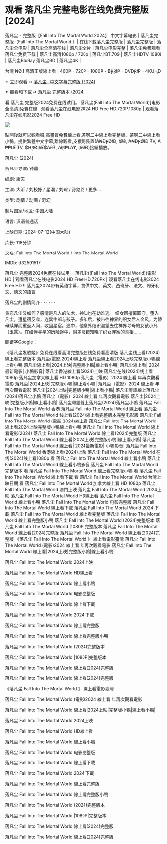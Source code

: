 <h1>观看 落凡尘 完整电影在线免费完整版[2024]</h1>

落凡尘 - 完整版【Fall Into The Mortal World 2024】 中文字幕电影 | 落凡尘完整版（Fall Into The Mortal World ）| 在线下载落凡尘完整版 | 落凡尘完整版 | 落凡尘全电影 | 落凡尘全高清在线 | 落凡尘全片 | 落凡尘电影完整 | 落凡尘免费观看 落凡尘免费下载 | 落凡尘高清1080p / 720p | 落凡尘BT.709 | 落凡尘HDTV 1080i | 落凡尘BluRay 落凡尘BD | 落凡尘4K | 

台灣 ₦Ø.1 高清正版線上看 | 460₱ - 720₱ - 1080₱ - ฿ⱤⱤł₱ - ĐVĐⱤł₱ - 4₭ɄⱧĐ

✧ 立即观看 ➺ <a href="https://t.co/Rlbwjm0aax" target="_blank">落凡尘- 中文字幕完整版 (2024)</a>

✦ 觀看和下載 ➺ <a href="https://t.co/WDTZ5vgPwW" target="_blank">落凡尘 完整版本 (2024)</a>

看 落凡尘 完整版2024免费在线试用。 落凡尘(Fall Into The Mortal World)[电影全高清]免費在線 . 观看落凡尘在线电影2024 HD Free HD.720P.1080p | 观看落凡尘在线电影2024 Free HD

<img src="https://img3.doubanio.com/view/photo/l/public/p2910532203.webp" style="max-width: 100%;">

點開後就可以觀看囉,高畫質免費線上看,茶啊二中線上看完整版、茶啊二中線上看小鴨。提供繁體中文字幕,離線觀看,支援跨裝置(₳₦ĐⱤØłĐ, łØ₴, ₳₦ĐⱤØłĐ ₮V, ₳₱₱ⱠɆ ₮V, ₵ⱧⱤØ₥Ɇ₵₳₴₮, ₳łⱤ₱Ⱡ₳Ɏ, ₥ØĐ)接續播放。

落凡尘 (2024)

落凡尘导演: 钟鼎

编剧: 康夫

主演: 大昕 / 刘校妤 / 星潮 / 刘琮 / 孙路路 / 更多...

类型: 剧情 / 动画 / 奇幻

制片国家/地区: 中国大陆

语言: 汉语普通话

上映日期: 2024-07-12(中国大陆)

片长: 118分钟

又名: Fall Into The Mortal World / Into The Mortal World

IMDb: tt32591517

落凡尘 完整版2024免费在线试用。 落凡尘((Fall Into The Mortal World))電影 HD | 观看落凡尘在线电影2024 HD Free HD.720Px | 观看落凡尘在线电影2024 Free HD !! 落凡尘2024带有英语字幕，提供中文、英文、西班牙、法文、匈牙利文、德文的語言

落凡尘的剧情简介 · · · · · ·

贪恋凡尘又如何？感情是凡人的法术，神仙也在劫难逃。
织女因擅离职守，堕入凡尘，遭星宿反噬，连累牛郎与孩子。多年后，被带往神界的织女后人金风，为替母赎罪而重返人间，收回星宿。途中，他意外结识渴望去往神界寻母的女孩小凡（玉露）。在结伴寻星的历险途中，阴差阳错知晓了织女罪案的真相……

關鍵字Google：

《落凡尘发歌姬》免费在线看高清完整版在线免费看高清版
落凡尘线上看(2024)線上看完整版本
落凡尘(電影,2024)線上看
落凡尘線上看2024上映完整版小鴨線上看小鴨
落凡尘線上看|2024上映|完整版小鴨|線上看小鴨|
落凡尘線上看| 2024最新電影| 小鴨影音|
落凡尘香港線上看(2024)上映
落凡尘在线(2024)线上看1080p
落凡尘加拿大線上看 HD 1080p
落凡尘（電影）2024 線上看 年再次觀看電影
落凡尘|2024上映|完整版小鴨|線上看小鴨|
落凡尘（電影）2024 線上看 年再次觀看電影
落凡尘|2024上映|完整版小鴨|線上看小鴨|
落凡尘粵語線上落凡尘(2024)落凡尘小鴨
落凡尘（電影）2024 線上看 年再次觀看電影
落凡尘|2024上映|完整版小鴨|線上看小鴨|
落凡尘粵語線上落凡尘(2024)落凡尘小鴨
落凡尘 Fall Into The Mortal World 香港
落凡尘 Fall Into The Mortal World 線上看
落凡尘 Fall Into The Mortal World 线上看(2024)線上看完整版本完整电影版
落凡尘 Fall Into The Mortal World (電影,2024)線上看
落凡尘 Fall Into The Mortal World 線上看2024上映完整版小鴨線上看小鴨
落凡尘 Fall Into The Mortal World 線上看電影(2024)
落凡尘 Fall Into The Mortal World 線上看(2024)完整版
落凡尘 Fall Into The Mortal World 線上看|2024上映|完整版小鴨|線上看小鴨|
落凡尘 Fall Into The Mortal World 線上看| 2024最新電影| 小鴨影音|
落凡尘 Fall Into The Mortal World 香港線上看(2024)上映
落凡尘 Fall Into The Mortal World 在线(2024)线上看1080p
看 落凡尘 Fall Into The Mortal World 線上看小鴨
落凡尘 Fall Into The Mortal World 線上看小鴨影音
落凡尘 Fall Into The Mortal World 完整版本
看 落凡尘 Fall Into The Mortal World 線上看完整版小鴨
看 落凡尘 Fall Into The Mortal World 線上看下載
看 落凡尘 Fall Into The Mortal World 台灣上映日期
看 落凡尘 Fall Into The Mortal World 加拿大線上看 HD 1080p
落凡尘 Fall Into The Mortal World 澳門上映
落凡尘 Fall Into The Mortal World 2024上映
落凡尘 Fall Into The Mortal World HD線上看
落凡尘 Fall Into The Mortal World 線上看小鴨
落凡尘 Fall Into The Mortal World 电影完整版
落凡尘 Fall Into The Mortal World 線上看下載
落凡尘 Fall Into The Mortal World 2024 下載
落凡尘 Fall Into The Mortal World 線上看完整版
落凡尘 Fall Into The Mortal World 線上看完整版小鴨
落凡尘 Fall Into The Mortal World (2024)完整版本
落凡尘 Fall Into The Mortal World |1080P|完整版本
落凡尘 Fall Into The Mortal World 線上看(2024)完整版
落凡尘 Fall Into The Mortal World 線上看(2024)完整版
《落凡尘 Fall Into The Mortal World 》 線上看電影臺灣
落凡尘 Fall Into The Mortal World (電影)2024 線上看 年再次觀看電影
落凡尘 Fall Into The Mortal World 線上看|2024上映|完整版小鴨|線上看小鴨|

落凡尘 Fall Into The Mortal World 2024上映

落凡尘 Fall Into The Mortal World HD線上看

落凡尘 Fall Into The Mortal World 線上看小鴨

落凡尘 Fall Into The Mortal World 电影完整版

落凡尘 Fall Into The Mortal World 線上看下載

落凡尘 Fall Into The Mortal World 2024 下載

落凡尘 Fall Into The Mortal World 線上看完整版

落凡尘 Fall Into The Mortal World 線上看完整版小鴨

落凡尘 Fall Into The Mortal World (2024)完整版本

落凡尘 Fall Into The Mortal World |1080P|完整版本

落凡尘 Fall Into The Mortal World 線上看(2024)完整版

落凡尘 Fall Into The Mortal World 線上看(2024)完整版

《落凡尘 Fall Into The Mortal World 》 線上看電影臺灣

落凡尘 Fall Into The Mortal World (電影)2024 線上看 年再次觀看電影

落凡尘 Fall Into The Mortal World 線上看|2024上映|完整版小鴨|線上看小鴨|

落凡尘 Fall Into The Mortal World 2024上映

落凡尘 Fall Into The Mortal World HD線上看

落凡尘 Fall Into The Mortal World 線上看小鴨

落凡尘 Fall Into The Mortal World 电影完整版

落凡尘 Fall Into The Mortal World 線上看下載

落凡尘 Fall Into The Mortal World 2024 下載

落凡尘 Fall Into The Mortal World 線上看完整版

落凡尘 Fall Into The Mortal World 線上看完整版小鴨

落凡尘 Fall Into The Mortal World (2024)完整版本

落凡尘 Fall Into The Mortal World |1080P|完整版本

落凡尘 Fall Into The Mortal World 線上看(2024)完整版

落凡尘 Fall Into The Mortal World 線上看(2024)完整版
